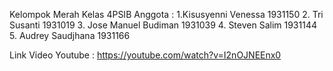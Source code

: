Kelompok Merah
Kelas 4PSIB
Anggota :
1.Kisusyenni Venessa 1931150
2. Tri Susanti 1931019
3. Jose Manuel Budiman 1931039
4. Steven Salim 1931144
5. Audrey Saudjhana 1931166

Link Video Youtube : https://youtube.com/watch?v=I2nOJNEEnx0

